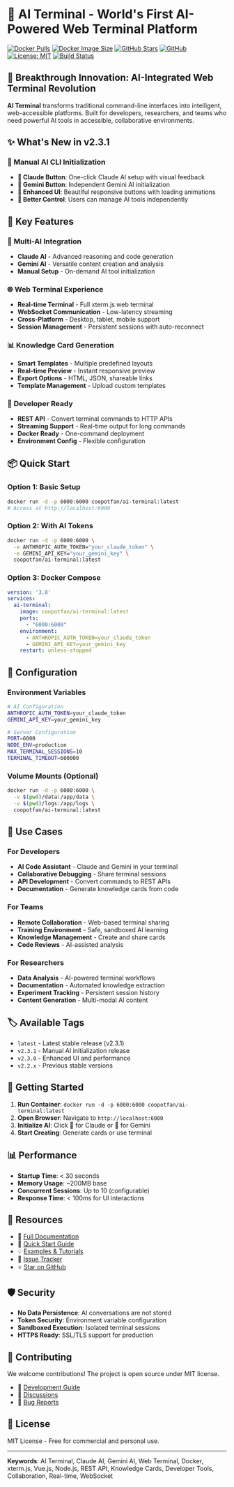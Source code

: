 # 🐳 AI Terminal - World's First AI-Powered Web Terminal Platform

[![Docker Pulls](https://img.shields.io/docker/pulls/coopotfan/ai-terminal)](https://hub.docker.com/r/coopotfan/ai-terminal)
[![Docker Image Size](https://img.shields.io/docker/image-size/coopotfan/ai-terminal/latest)](https://hub.docker.com/r/coopotfan/ai-terminal)
[![GitHub Stars](https://img.shields.io/github/stars/aixier/AI_Terminal?style=social)](https://github.com/aixier/AI_Terminal/stargazers)
[![GitHub](https://img.shields.io/badge/GitHub-AI_Terminal-blue)](https://github.com/aixier/AI_Terminal)
[![License: MIT](https://img.shields.io/badge/License-MIT-yellow.svg)](https://opensource.org/licenses/MIT)
[![Build Status](https://img.shields.io/github/actions/workflow/status/aixier/AI_Terminal/docker-publish.yml)](https://github.com/aixier/AI_Terminal/actions)

## 🚀 Breakthrough Innovation: AI-Integrated Web Terminal Revolution

**AI Terminal** transforms traditional command-line interfaces into intelligent, web-accessible platforms. Built for developers, researchers, and teams who need powerful AI tools in accessible, collaborative environments.

## ✨ What's New in v2.3.1

### 🎯 Manual AI CLI Initialization
- **🤖 Claude Button**: One-click Claude AI setup with visual feedback
- **💎 Gemini Button**: Independent Gemini AI initialization
- **🎨 Enhanced UI**: Beautiful responsive buttons with loading animations
- **🔧 Better Control**: Users can manage AI tools independently

## 🌟 Key Features

### 🤖 **Multi-AI Integration**
- **Claude AI** - Advanced reasoning and code generation
- **Gemini AI** - Versatile content creation and analysis
- **Manual Setup** - On-demand AI tool initialization

### 🌐 **Web Terminal Experience**
- **Real-time Terminal** - Full xterm.js web terminal
- **WebSocket Communication** - Low-latency streaming
- **Cross-Platform** - Desktop, tablet, mobile support
- **Session Management** - Persistent sessions with auto-reconnect

### 📊 **Knowledge Card Generation**
- **Smart Templates** - Multiple predefined layouts
- **Real-time Preview** - Instant responsive preview
- **Export Options** - HTML, JSON, shareable links
- **Template Management** - Upload custom templates

### 🔧 **Developer Ready**
- **REST API** - Convert terminal commands to HTTP APIs
- **Streaming Support** - Real-time output for long commands
- **Docker Ready** - One-command deployment
- **Environment Config** - Flexible configuration

## 📦 Quick Start

### Option 1: Basic Setup
```bash
docker run -d -p 6000:6000 coopotfan/ai-terminal:latest
# Access at http://localhost:6000
```

### Option 2: With AI Tokens
```bash
docker run -d -p 6000:6000 \
  -e ANTHROPIC_AUTH_TOKEN="your_claude_token" \
  -e GEMINI_API_KEY="your_gemini_key" \
  coopotfan/ai-terminal:latest
```

### Option 3: Docker Compose
```yaml
version: '3.8'
services:
  ai-terminal:
    image: coopotfan/ai-terminal:latest
    ports:
      - "6000:6000"
    environment:
      - ANTHROPIC_AUTH_TOKEN=your_claude_token
      - GEMINI_API_KEY=your_gemini_key
    restart: unless-stopped
```

## 🔧 Configuration

### Environment Variables
```bash
# AI Configuration
ANTHROPIC_AUTH_TOKEN=your_claude_token
GEMINI_API_KEY=your_gemini_key

# Server Configuration
PORT=6000
NODE_ENV=production
MAX_TERMINAL_SESSIONS=10
TERMINAL_TIMEOUT=600000
```

### Volume Mounts (Optional)
```bash
docker run -d -p 6000:6000 \
  -v $(pwd)/data:/app/data \
  -v $(pwd)/logs:/app/logs \
  coopotfan/ai-terminal:latest
```

## 🎯 Use Cases

### For Developers
- **AI Code Assistant** - Claude and Gemini in your terminal
- **Collaborative Debugging** - Share terminal sessions
- **API Development** - Convert commands to REST APIs
- **Documentation** - Generate knowledge cards from code

### For Teams
- **Remote Collaboration** - Web-based terminal sharing
- **Training Environment** - Safe, sandboxed AI learning
- **Knowledge Management** - Create and share cards
- **Code Reviews** - AI-assisted analysis

### For Researchers
- **Data Analysis** - AI-powered terminal workflows
- **Documentation** - Automated knowledge extraction
- **Experiment Tracking** - Persistent session history
- **Content Generation** - Multi-modal AI content

## 🏷️ Available Tags

- `latest` - Latest stable release (v2.3.1)
- `v2.3.1` - Manual AI initialization release
- `v2.3.0` - Enhanced UI and performance
- `v2.2.x` - Previous stable versions

## 🚀 Getting Started

1. **Run Container**: `docker run -d -p 6000:6000 coopotfan/ai-terminal:latest`
2. **Open Browser**: Navigate to `http://localhost:6000`
3. **Initialize AI**: Click 🤖 for Claude or 💎 for Gemini
4. **Start Creating**: Generate cards or use terminal

## 📊 Performance

- **Startup Time**: < 30 seconds
- **Memory Usage**: ~200MB base
- **Concurrent Sessions**: Up to 10 (configurable)
- **Response Time**: < 100ms for UI interactions

## 🔗 Resources

- 📖 [Full Documentation](https://github.com/aixier/AI_Terminal)
- 🚀 [Quick Start Guide](https://github.com/aixier/AI_Terminal#-quick-start)
- 💡 [Examples & Tutorials](https://github.com/aixier/AI_Terminal/tree/main/examples)
- 🐛 [Issue Tracker](https://github.com/aixier/AI_Terminal/issues)
- ⭐ [Star on GitHub](https://github.com/aixier/AI_Terminal)

## 🛡️ Security

- **No Data Persistence**: AI conversations are not stored
- **Token Security**: Environment variable configuration
- **Sandboxed Execution**: Isolated terminal sessions
- **HTTPS Ready**: SSL/TLS support for production

## 🤝 Contributing

We welcome contributions! The project is open source under MIT license.

- 🔧 [Development Guide](https://github.com/aixier/AI_Terminal/blob/main/DEVELOPER.md)
- 💬 [Discussions](https://github.com/aixier/AI_Terminal/discussions)
- 🐛 [Bug Reports](https://github.com/aixier/AI_Terminal/issues)

## 📝 License

MIT License - Free for commercial and personal use.

---

**Keywords**: AI Terminal, Claude AI, Gemini AI, Web Terminal, Docker, xterm.js, Vue.js, Node.js, REST API, Knowledge Cards, Developer Tools, Collaboration, Real-time, WebSocket

